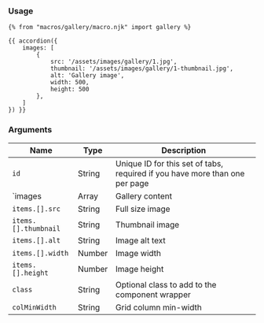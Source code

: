 ### Usage

```
{% from "macros/gallery/macro.njk" import gallery %}

{{ accordion({
    images: [
        {
            src: '/assets/images/gallery/1.jpg',
            thumbnail: '/assets/images/gallery/1-thumbnail.jpg',
            alt: 'Gallery image',
            width: 500,
            height: 500
        },
    ]
}) }}
```

### Arguments

| Name                 | Type   | Description                                                                 |
| -------------------- | ------ | --------------------------------------------------------------------------- |
| `id`                 | String | Unique ID for this set of tabs, required if you have more than one per page |
| `images              | Array  | Gallery content                                                             |
| `items.[].src`       | String | Full size image                                                             |
| `items.[].thumbnail` | String | Thumbnail image                                                             |
| `items.[].alt`       | String | Image alt text                                                              |
| `items.[].width`     | Number | Image width                                                                 |
| `items.[].height`    | Number | Image height                                                                |
| `class`              | String | Optional class to add to the component wrapper                              |
| `colMinWidth`        | String | Grid column min-width                                                       |
